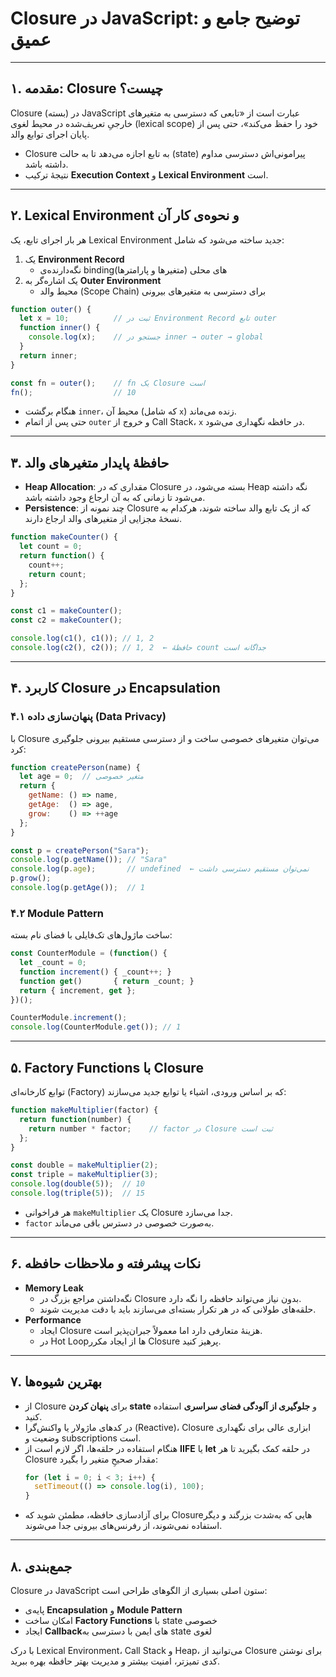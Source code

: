 # Closure در JavaScript: توضیح جامع و عمیق

---

## ۱. مقدمه: Closure چیست؟

Closure (بسته) در JavaScript عبارت است از «تابعی که دسترسی به متغیرهای خارجیِ تعریف‌شده در محیط لغوی (lexical scope) خود را حفظ می‌کند»، حتی پس از پایان اجرای توابع والد.  

- Closure به تابع اجازه می‌دهد تا به حالت (state) پیرامونی‌اش دسترسی مداوم داشته باشد.  
- نتیجهٔ ترکیب **Execution Context** و **Lexical Environment** است.

---

## ۲. Lexical Environment و نحوه‌ی کار آن

هر بار اجرای تابع، یک Lexical Environment جدید ساخته می‌شود که شامل:

1. یک **Environment Record**  
   - نگه‌دارنده‌ی bindingهای محلی (متغیرها و پارامترها)  
2. یک اشاره‌گر به **Outer Environment**  
   - محیط والد (Scope Chain) برای دسترسی به متغیرهای بیرونی

```js
function outer() {
  let x = 10;          // ثبت در Environment Record تابع outer
  function inner() {
    console.log(x);    // جستجو در inner → outer → global
  }
  return inner;
}

const fn = outer();    // fn یک Closure است
fn();                  // 10
```

- هنگام برگشت `inner`، محیط آن (که شامل `x`) زنده می‌ماند.  
- حتی پس از اتمام `outer` و خروج از Call Stack، `x` در حافظه نگهداری می‌شود.

---

## ۳. حافظهٔ پایدار متغیرهای والد

- **Heap Allocation**: مقداری که در Closure بسته می‌شود، در Heap نگه داشته می‌شود تا زمانی که به آن ارجاع وجود داشته باشد.  
- **Persistence**: چند نمونه از Closure که از یک تابع والد ساخته شوند، هرکدام به نسخهٔ مجزایی از متغیرهای والد ارجاع دارند.

```js
function makeCounter() {
  let count = 0;
  return function() {
    count++;
    return count;
  };
}

const c1 = makeCounter();
const c2 = makeCounter();

console.log(c1(), c1()); // 1, 2
console.log(c2(), c2()); // 1, 2  ← حافظهٔ count جداگانه است
```

---

## ۴. کاربرد Closure در Encapsulation

### ۴.۱ پنهان‌سازی داده (Data Privacy)

با Closure می‌توان متغیرهای خصوصی ساخت و از دسترسی مستقیم بیرونی جلوگیری کرد:

```js
function createPerson(name) {
  let age = 0;  // متغیر خصوصی
  return {
    getName: () => name,
    getAge:  () => age,
    grow:    () => ++age
  };
}

const p = createPerson("Sara");
console.log(p.getName()); // "Sara"
console.log(p.age);       // undefined  ← نمی‌توان مستقیم دسترسی داشت
p.grow();
console.log(p.getAge());  // 1
```

### ۴.۲ Module Pattern

ساخت ماژول‌های تک‌فایلی با فضای نام بسته:

```js
const CounterModule = (function() {
  let _count = 0;
  function increment() { _count++; }
  function get()       { return _count; }
  return { increment, get };
})();

CounterModule.increment();
console.log(CounterModule.get()); // 1
```

---

## ۵. Factory Functions با Closure

توابع کارخانه‌ای (Factory) که بر اساس ورودی، اشیاء یا توابع جدید می‌سازند:

```js
function makeMultiplier(factor) {
  return function(number) {
    return number * factor;    // factor در Closure ثبت است
  };
}

const double = makeMultiplier(2);
const triple = makeMultiplier(3);
console.log(double(5));  // 10
console.log(triple(5));  // 15
```

- هر فراخوانی `makeMultiplier` یک Closure جدا می‌سازد.  
- `factor` به‌صورت خصوصی در دسترس باقی می‌ماند.

---

## ۶. نکات پیشرفته و ملاحظات حافظه

- **Memory Leak**  
  - نگه‌داشتن مراجع بزرگ در Closure بدون نیاز می‌تواند حافظه را نگه دارد.  
  - حلقه‌های طولانی که در هر تکرار بسته‌ای می‌سازند باید با دقت مدیریت شوند.
- **Performance**  
  - ایجاد Closure هزینهٔ متعارفی دارد اما معمولاً جبران‌پذیر است.  
  - در Hot Loopها از ایجاد مکرر Closure پرهیز کنید.

---

## ۷. بهترین شیوه‌ها

- از Closure برای **پنهان کردن state** و **جلوگیری از آلودگی فضای سراسری** استفاده کنید.  
- در کدهای ماژولار یا واکنش‌گرا (Reactive)، Closure ابزاری عالی برای نگهداری وضعیت و subscriptions است.  
- هنگام استفاده در حلقه‌ها، اگر لازم است از **IIFE** یا **let** در حلقه کمک بگیرید تا هر Closure مقدار صحیحِ متغیر را بگیرد:  
  ```js
  for (let i = 0; i < 3; i++) {
    setTimeout(() => console.log(i), 100);
  }
  ```
- برای آزادسازی حافظه، مطمئن شوید که Closureهایی که به‌شدت بزرگند و دیگر استفاده نمی‌شوند، از رفرنس‌های بیرونی جدا می‌شوند.

---

## ۸. جمع‌بندی

Closure در JavaScript ستون اصلی بسیاری از الگوهای طراحی است:

- پایه‌ی **Encapsulation** و **Module Pattern**  
- امکان ساخت **Factory Functions** با state خصوصی  
- ایجاد **Callback**های ایمن با دسترسی به state لغوی  

با درک Lexical Environment، Call Stack و Heap، می‌توانید از Closure برای نوشتن کدی تمیزتر، امنیت بیشتر و مدیریت بهتر حافظه بهره ببرید.
